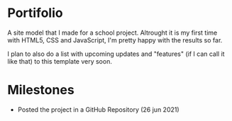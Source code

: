 # Portifolio
A site model that I made for a school project.
Altrought it is my first time with HTML5, CSS and JavaScript, I'm pretty happy with the results so far.

I plan to also do a list with upcoming updates and "features" (if I can call it like that) to this template very soon.

# Milestones
- Posted the project in a GitHub Repository (26 jun 2021)
